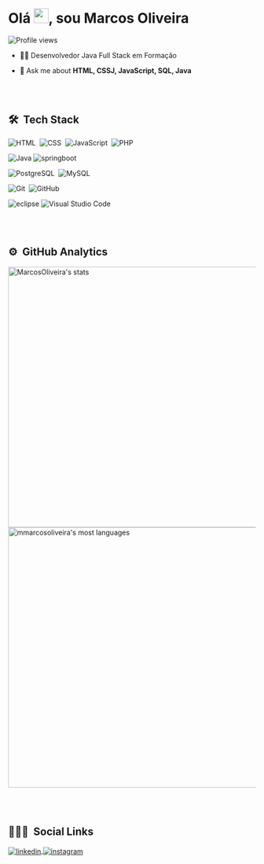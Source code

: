 

<h1 align="left">Olá <img src="https://raw.githubusercontent.com/kaueMarques/kaueMarques/master/hi.gif" width="30px">, sou Marcos Oliveira</h1>
<p align="left"> <img src="https://komarev.com/ghpvc/?username=Marcos-Oliveira-8&color=yellow" alt="Profile views" /> </p>


- 👨‍💻 Desenvolvedor Java Full Stack em Formação

- 💬 Ask me about **HTML, CSSJ, JavaScript, SQL, Java**



<br><br>

## 🛠 &nbsp;Tech Stack

![HTML](https://img.shields.io/badge/-HTML-05122A?style=flat&logo=HTML5)&nbsp;
![CSS](https://img.shields.io/badge/-CSS-05122A?style=flat&logo=CSS3&logoColor=1572B6)&nbsp;
![JavaScript](https://img.shields.io/badge/-JavaScript-05122A?style=flat&logo=javascript)&nbsp;
![PHP](https://img.shields.io/badge/-PHP-05122A?style=flat&logo=Php)

![Java](https://img.shields.io/badge/-Java-05122A?style=flat&logo=java)
![springboot](https://img.shields.io/badge/-springboot-05122A?style=flat&logo=springboot)

![PostgreSQL](https://img.shields.io/badge/-PostgreSQL-05122A?style=flat&logo=postgresql)&nbsp;
![MySQL](https://img.shields.io/badge/-MySQL-05122A?style=flat&logo=MySQL)

![Git](https://img.shields.io/badge/-Git-05122A?style=flat&logo=git)&nbsp;
![GitHub](https://img.shields.io/badge/-GitHub-05122A?style=flat&logo=github)&nbsp;

![eclipse](https://img.shields.io/badge/-eclipse-05122A?style=flat&logo=eclipse)
![Visual Studio Code](https://img.shields.io/badge/-Visual%20Studio%20Code-05122A?style=flat&logo=visual-studio-code&logoColor=007ACC)&nbsp;


<br><br>

## ⚙️ &nbsp;GitHub Analytics

<p align="left">
<img width="530em" src="https://github-readme-stats.vercel.app/api?username=Marcos-Oliveira-8&show_icons=true&theme=vision-friendly-dark" alt="MarcosOliveira's stats"/>
<img width="530em" src="https://github-readme-stats.vercel.app/api/top-langs/?username=Marcos-Oliveira-8&layout=compact&theme=vision-friendly-dark" alt="mmarcosoliveira's most languages"/>
</p>

<br><br>

## 👨🏽‍🦲 &nbsp;Social Links

<p>
<a href="https://www.linkedin.com/in/marcosoliveira-dev/" target="_blank">
  <img align="center" src="https://img.shields.io/badge/-Marcos Oliveira-05122A?style=flat&logo=linkedin" alt="linkedin"/>
</a>
<a href="https://www.instagram.com/marcosoliveira.dev/" target="_blank">
 <img align="center" src="https://img.shields.io/badge/-Marcos Oliveira-05122A?style=flat&logo=instagram" alt="instagram"/>
</a>
</p>




<!--
**MARCOS OLIVEIRA** is a ✨ _special_ ✨ repository because its `README.md` (this file) appears on your GitHub profile.

Here are some ideas to get you started:

- 🔭 I’m currently working on ...
- 🌱 I’m currently learning ...
- 👯 I’m looking to collaborate on ...
- 🤔 I’m looking for help with ...
- 💬 Ask me about ...
- 📫 How to reach me: ...
- 😄 Pronouns: ...
- ⚡ Fun fact: ...
-->

